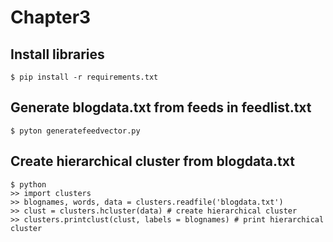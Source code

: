 # Chapter3

## Install libraries

```
$ pip install -r requirements.txt
```

## Generate blogdata.txt from feeds in feedlist.txt

```
$ pyton generatefeedvector.py
```

## Create hierarchical cluster from blogdata.txt

```
$ python
>> import clusters
>> blognames, words, data = clusters.readfile('blogdata.txt')
>> clust = clusters.hcluster(data) # create hierarchical cluster
>> clusters.printclust(clust, labels = blognames) # print hierarchical cluster
```
